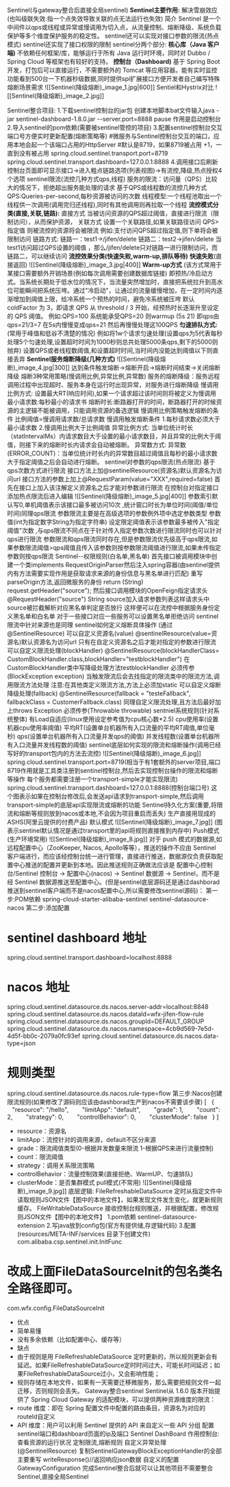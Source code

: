 Sentinel(与gateway整合后直接全局sentinel)
**Sentinel主要作用:**
	解决雪崩效应(也叫级联失效:指一个点失效导致关联的点无法运行也失效)
简介
	Sentinel 是一个中间件以qps或线程或异常或慢调用为切入点，从流量控制、熔断降级、系统负载保护等多个维度保护服务的稳定性。
	sentinel还可以实现对接口参数的限流(热点模式)
	sentinel还实现了接口权限的限制
sentinel分两个部分:
	**核心库（Java 客户端)** 不依赖任何框架/库，能够运行于所有 Java 运行时环境，同时对 Dubbo / Spring Cloud 等框架也有较好的支持。
	**控制台（Dashboard)** 基于 Spring Boot 开发，打包后可以直接运行，不需要额外的 Tomcat 等应用容器。能有实时监控功能看到500台一下机器秒级数据,同时提供spi扩展接口方便开发者自己编写特殊熔断场景需求
![[Sentinel(降级熔断)_image_1.jpg|600]]
Sentiel和Hystrix对比
	![[Sentinel(降级熔断)_image_2.jpg]]


Sentinel整合项目:
	1.下载sentinel控制台的jar包
	创建本地脚本bat文件输入java -jar sentinel-dashboard-1.8.0.jar --server.port=8888
	pause
	作用是启动控制台
	2.导入sentinel的pom依赖(需要被sentinel管控的项目)
	3.配置sentinel控制台交互端口号方便实时更新配置(熔断策略等)
	\#微服务与Sentinel控制台交互的端口，应用本地会起一个该端口占用的HttpServer
	\#默认是8719，如果8719被占用 +1，一直到没有被占用
	spring.cloud.sentinel.transport.port=8719
	spring.cloud.sentinel.transport.dashboard=127.0.0.1:8888
	4.调用接口后刷新控制台页面即可显示接口->进入粗点链路选项(列表视图)->有流控,降级,热点授权4个选项
sentinel限流(流控几种方式qps,线程)
服务的限流：访问量（QPS）比较大的情况下，拒绝超出服务能处理的请求
基于QPS或线程数的流控几种方式
QPS:Queries-per-second,每秒资源被访问的次数
线程模型:一个线程池取出一个线程供一次调用(调用完归还线程),同时有其他调用则再拉取一个线程
**流控模式分类(直接,关联,链路):**
	直接方式
		当被访问资源的QPS超过阈值，直接进行限流（限制访问），从而保护资源，
	关联方式
		设置一个关联路径,如果关联路径访问 QPS>指定值 则被流控的资源将会被限流
		例如:支付访问QPS超过指定值,则下单将会被限制访问
	链路方式:
		链路一：test1->/jifen/delete
		链路二：test2->jifen/delete
		当test1访问超过QPS设置的阈值 ，那么/jifen/delete只对链路一进行限制访问，而链路二，可以继续访问
**流控效果分类(快速失败,warm-up,排队等待)**
	**快速失败**(直接返回)
	![[Sentinel(降级熔断)_image_3.jpg|400]]
	**Warm-up方式**
		(该方式常用于某接口需要额外开销场景(例如每次调用需要创建数据库链接)
		即预热/冷启动方式。当系统长期处于低水位的情况下，当流量突然增加时，直接把系统拉升到高水位可能瞬间把系统压垮。通过"冷启动"，让通过的流量缓慢增加，在一定时间内逐渐增加到阈值上限，给冷系统一个预热的时间，避免冷系统被压垮
		默认 coldFactor 为 3，即请求 QPS 从 threshold / 3 开始，经预热时长逐渐升至设定的 QPS 阈值。
		例如:QPS=100 系统能承受QPS=20 则warmup (5s 21) 即qps由qps=21/3=7 在5s内慢慢变成qps=21
		然后再慢慢处理这100QPS
	**匀速排队方式:**
		(常用于峰值和低谷不清楚的情况)
		例如将1w个请求匀速处理(设置qps为5代表每秒处理5个匀速处理,设置超时时间为1000秒则总共处理5000条qps,剩下的5000则抛弃)
		设置QPS或者线程数阈值,和设置超时时间,当时间内没能达到阈值以下则直接丢弃
**Sentinel服务熔断降级(几种方式)**
![[Sentinel(降级熔断)_image_4.jpg|300]]
达到条件触发熔断->熔断开启->熔断时间结束->关闭熔断降级
熔断3种常用策略(慢调用比例,异常比例,异常数)
服务的熔断降级：服务远程调用过程中出现超时、服务本身在运行时出现异常，对服务进行熔断降级
慢调用比例方式:
设置最大RT(响应时间),如果一个请求超过该时间则将被定义为慢调用
最小请求数:每秒最小的请求书
熔断时长:断路器打开的时间，断路器打开的时候资源的主逻辑不能被调用，只能调用资源的备选逻辑
慢调用比例策略触发熔断的条件
比例阈值=慢调用请求数/总请求数
慢调用触发熔断条件
1.每秒请求数必须大于最小请求数
2.慢调用比例大于比例阈值
异常比例方式:
当单位统计时长（statIntervalMs）内请求数目大于设置的最小请求数目，并且异常的比例大于阈值，则接下来的熔断时长内请求会自动被熔断。
异常数方式:
异常数 (ERROR_COUNT)：当单位统计时长内的异常数目超过阈值且每秒的最小请求数大于指定阈值之后会自动进行熔断。
sentinel对参数的qps限流(热点限流)
基于qps次数方式进行限流
接口方法上加@sentinelResource(资源名)默认资源名为访问url
接口方法的参数上加上@RequestParam(value="XXX",required=false)
首先在接口上加入该注解定义资源名之后才能对参数进行限流
在控制台对指定接口添加热点限流后进入编辑
![[Sentinel(降级熔断)_image_5.jpg|400]]
参数索引默认写0,单机阈值表示该接口最多被访问10次
,统计窗口时长为单位时间(阈值/单位时间)同理qps限流
参数限流主要是在高级选项的参数例外项中选定参数类型
参数值(int为指定数字String为指定字符串) 设定限定阈值表示该参数最多被传入"指定阈值"次数
,与qps限流不同点在于针对传入指定参数次数进行限流同时也可以针对qps进行限流
参数限流和qps限流同时存在,但是参数限流优先级高于qps限流,如果参数限流阈值>qps阈值且传入该参数则按参数限流阈值进行限流,如果未传指定参数则按qps限流
Sentinel--权限规则(白名单,黑名单)
首先接口被调用模块中创建一个类implements RequestOriginParser然后注入spring容器(由sentinel提供内有方法需要实现作用是获取请求来源的身份信息与黑名单进行匹配)
重写parseOrigin方法,返回微服务的身份
return (String) request.getHeader("source");
然后接口调用模块的OpenFeign指定请求头
@RequestHeader("source") String source加入请求参数列表这样请求头中source被拦截解析对应黑名单判定是否放行
这样便可以在流控中根据服务身份定义黑名单和白名单
对于一些接口对应一些服务可以设置黑名单拒绝访问
sentinel限流中针对来源也是同理
sentinel如何定义熔断具体操作
(通过@SentinelResource)
可以自定义资源名(value)
@sentinelResource(value=资源名)默认资源名为访问url
只有在自定义资源名之后才能对指定的参数进行限流
可以自定义限流处理(blockHandler)
@SentinelResource(blockHandlerClass= CustomBlockHandler.class,blockHandler="testblockHandler")
在CustomBlockHandler类中写降级处理方法testblockHandler
必须传参(BlockException exception)
当触发限流后会去找指定的限流类中的限流方法,调用限流方法处理
注意:在其他类定义限流方法,方法上必须加static
可以自定义熔断降级处理(fallback)
@SentinelResource(fallback = "testeFallback",
fallbackClass = CustomerFallback.class)
同理自定义限流处理,且方法后最好加上throws Exception
必须传参(Throwable throwable)
sentniel系统规则(针对系统整体)
有Load自适应(linux使用设定参考值为cpu核心数*2.5)
cpu使用率(设置机器cpu使用率阈值)
平均RT(设置单台机器所有入口流量的平均RT阈值,单位毫秒)
qps(设置单台机器所有入口流量并发qps的阈值)
并发线程数(设置单台机器所有入口流量并发线程数的阈值)
sentinel底层如何实现的限流和熔断操作(调用已经写好的transport包内的方法去流控)
![[Sentinel(降级熔断)_image_6.jpg]]
spring.cloud.sentinel.transport.port=8719(相当于有1套额外的server项目,端口8719作用就是工具类注册到sentinel控制台,然后去实现控制台操作的限流和熔断等操作 每个服务都需要注册一个transport-simple才能实现限流)
spring.cloud.sentinel.transport.dashboard=127.0.0.1:8888(控制台端口号)
这个图表示如果在控制台修改后,会发送api请求到transport-simple,然后调用transport-simple的底层api实现限流或熔断的功能
Sentinel持久化方案(重要,将限流和熔断等规则放到nacos或本地,不会因为项目重启而丢失)
生产直接用现成的ASHS(阿里云提供的付费产品)
默认模式
![[Sentinel(降级熔断)_image_7.jpg]]
(图表示sentinel默认情况是通过transport里的api将规则直接推到内存中)
Push模式(生产环境常用)
![[Sentinel(降级熔断)_image_8.jpg]]
对于 push 模式的数据源,如远程配置中心（ZooKeeper, Nacos, Apollo等等），推送的操作不应由 Sentinel 客户端进行，而应该经控制台统一进行管理，直接进行推送，数据源仅负责获取配置中心推送的配置并更新到本地。因此推送规则正确做法应该是 配置中心控制台/Sentinel 控制台 → 配置中心(nacos) → Sentinel 数据源 → Sentinel，而不是经 Sentinel 数据源推送至配置中心。(但是sentinel底层源码还是通过dashborad推送到sentinel客户端而不是nacos配置中心,所以需要修改sentinel源码)：
第一步:POM依赖
spring-cloud-starter-alibaba-sentinel
sentinel-datasource-nacos
第二步:添加配置
# sentinel dashboard 地址
spring.cloud.sentinel.transport.dashboard=localhost:8888
# nacos 地址
spring.cloud.sentinel.datasource.ds.nacos.server-addr=localhost:8848
spring.cloud.sentinel.datasource.ds.nacos.dataId=wfx-jifen-flow-rule
spring.cloud.sentinel.datasource.ds.nacos.groupId=DEFAULT_GROUP
spring.cloud.sentinel.datasource.ds.nacos.namespace=4cb9d569-7e5d-4d5f-bb0c-2079a0fc93ef
spring.cloud.sentinel.datasource.ds.nacos.data-type=json
# 规则类型
spring.cloud.sentinel.datasource.ds.nacos.rule-type=flow
第三步:Nacos创建限流规则(如果修改了源码则应该由dashborad生产到nacos不需要该步骤)
[
  {
       "resource": "/hello",
       "limitApp": "default",
       "grade": 1,
       "count": 2,
       "strategy": 0,
       "controlBehavior": 0,
       "clusterMode": false
  }
]
-   resource：资源名
-   limitApp：流控针对的调用来源，default不区分来源
-   grade：限流阈值类型(0-根据并发数量来限流 1-根据QPS来进行流量控制)
-   count：限流阈值
-   strategy：调用关系限流策略
-   controlBehavior：流量控制效果(直接拒绝、WarmUP、匀速排队)
-   clusterMode：是否集群模式
pull模式(不常用)
![[Sentinel(降级熔断)_image_9.jpg]]
底层逻辑:
FileRefreshableDataSource 定时从指定文件中读取规则JSON文件【图中的本地文件】，如果发现文件发生变化，就更新规则缓存。
FileWritableDataSource 接收控制台规则推送，并根据配置，修改规则JSON文件【图中的本地文件】
1.pom依赖
sentinel-datasource-extension
2.写java放到config包(官方有提供储,存逻辑代码)
3.配置(resources/META-INF/services 目录下创建文件)
com.alibaba.csp.sentinel.init.InitFunc
# 改成上面FileDataSourceInit的包名类名全路径即可。
com.wfx.config.FileDataSourceInit
-   优点
-   简单易懂
-   没有多余依赖（比如配置中心、缓存等）
-   缺点
-   由于规则是用 FileRefreshableDataSource 定时更新的，所以规则更新会有延迟。如果FileRefreshableDataSource定时时间过大，可能长时间延迟；如果FileRefreshableDataSource过小，又会影响性能；
-   规则存储在本地文件，如果有一天需要迁移微服务，那么需要把规则文件一起迁移，否则规则会丢失。
Gateway整合sentinel
Sentinel从 1.6.0 版本开始提供了 Spring Cloud Gateway 的适配模块，可以提供两种资源维度的限流：
-   route 维度：即在 Spring 配置文件中配置的路由条目，资源名为对应的 routeId自定义
-   API 维度：用户可以利用 Sentinel 提供的 API 来自定义一些 API 分组
配置sentinel端口和dashboard页面的ip及端口
Sentinel DashBoard 作用控制台:查看资源的运行状况 定制限流,熔断规则
自定义异常处理(@SentinelResource)
复制SentinelGatewayBlockExceptionHandler的全部
主要重写 writeResponse()//返回响应json数据
自定义的配置
GatewayConfiguration
完成Sentinel整合后就可以让其他项目不需要整合Sentinel,直接全局Sentinel